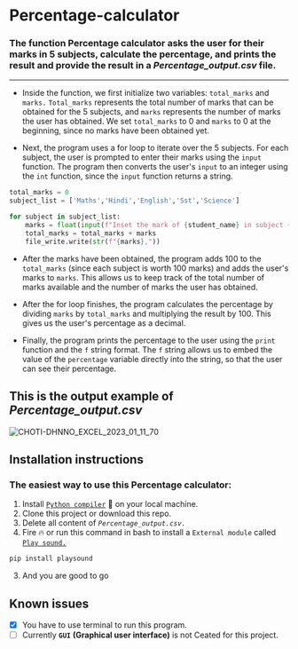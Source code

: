 # Percentage-calculator

### The function Percentage calculator asks the user for their marks in 5 subjects, calculate the percentage, and prints the result and provide the result in a *Percentage_output.csv* file.
----
* Inside the function, we first initialize two variables: `total_marks` and `marks.` `Total_marks` represents the total number of marks that can be obtained for the 5 subjects, and `marks` represents the number of marks the user has obtained. We set `total_marks` to 0 and `marks` to 0 at the beginning, since no marks have been obtained yet.

* Next, the program uses a for loop to iterate over the 5 subjects. For each subject, the user is prompted to enter their marks using the `input` function. The program then converts the user's `input` to an integer using the `int` function, since the `input` function returns a string.

```python
total_marks = 0
subject_list = ['Maths','Hindi','English','Sst','Science']

for subject in subject_list:
    marks = float(input(f"Inset the mark of {student_name} in subject {subject}: "))
    total_marks = total_marks + marks
    file_write.write(str(f"{marks},"))
```

* After the marks have been obtained, the program adds 100 to the `total_marks` (since each subject is worth 100 marks) and adds the user's marks to `marks`. This allows us to keep track of the total number of marks available and the number of marks the user has obtained.

* After the for loop finishes, the program calculates the percentage by dividing `marks` by `total_marks` and multiplying the result by 100. This gives us the user's percentage as a decimal.

* Finally, the program prints the percentage to the user using the `print` function and the `f` string format. The `f` string allows us to embed the value of the `percentage` variable directly into the string, so that the user can see their percentage.

## This is the output example of *Percentage_output.csv*
![CHOTI-DHNNO_EXCEL_2023_01_11_70](https://user-images.githubusercontent.com/84720825/211838001-d27f2a20-c98d-43c9-87a2-1ef6c53d2e37.png)

## Installation instructions
### The easiest way to use this Percentage calculator:
1. Install [`Python compiler`](https://www.python.org/downloads/) :snake: on your local machine.
2. Clone this project or download this repo.
3. Delete all content of *`Percentage_output.csv.`*
4. Fire :fire: or run this command in bash to install a `External module` called [`Play sound.`](https://pypi.org/project/playsound/)
```bash
pip install playsound
``` 
3. And you are good to go

## Known issues
- [x] You have to use terminal to run this program.
- [ ] Currently **`GUI`** **(Graphical user interface)** is not Ceated for this project.